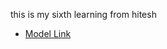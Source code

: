 this is my sixth learning from hitesh
- [Model Link](https://app.eraser.io/workspace/YtPqZ1VogxGy1jzIDkzj?origin=qr)
